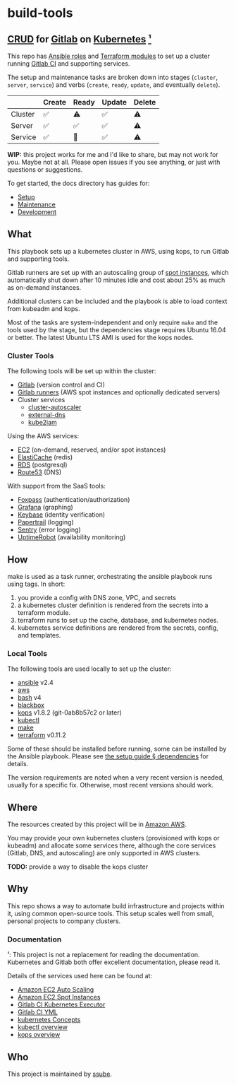 # build-tools

## [CRUD](https://en.wikipedia.org/wiki/Create,_read,_update_and_delete) for [Gitlab](https://about.gitlab.com/) on [Kubernetes](https://kubernetes.io/) [¹](#documentation)

This repo has [Ansible roles](http://docs.ansible.com/ansible/latest/playbooks_reuse_roles.html) and
[Terraform modules](https://www.terraform.io/docs/modules/usage.html) to set up a cluster running
[Gitlab CI](https://docs.gitlab.com/ee/ci/) and supporting services.

The setup and maintenance tasks are broken down into stages (`cluster`, `server`, `service`) and
verbs (`create`, `ready`, `update`, and eventually `delete`).

|         | Create |  Ready | Update |  Delete |
| ------- | ------ | ------ | ------ | ------- |
| Cluster |     ✅ |    ⚠  |     ✅ |     ⚠ |
|  Server |     ✅ |    ✅  |     ✅ |     ⚠ |
| Service |     ✅ |    🚫  |     ✅ |     ⚠ |

**WIP:** this project works for me and I'd like to share, but may not work for you. Maybe not at all.
Please open issues if you see anything, or just with questions or suggestions.

To get started, the docs directory has guides for:

- [Setup](docs/setup.md)
- [Maintenance](docs/maintenance.md)
- [Development](docs/development.md)

## What

This playbook sets up a kubernetes cluster in AWS, using kops, to run Gitlab and supporting tools.

Gitlab runners are set up with an autoscaling group of [spot instances](https://aws.amazon.com/ec2/spot/), which
automatically shut down after 10 minutes idle and cost about 25% as much as on-demand instances.

Additional clusters can be included and the playbook is able to load context from kubeadm and kops.

Most of the tasks are system-independent and only require `make` and the tools used by the stage, but the
dependencies stage requires Ubuntu 16.04 or better. The latest Ubuntu LTS AMI is used for the kops nodes.

### Cluster Tools

The following tools will be set up within the cluster:

- [Gitlab](https://about.gitlab.com/) (version control and CI)
- [Gitlab runners](https://docs.gitlab.com/runner/) (AWS spot instances and optionally dedicated servers)
- Cluster services
  - [cluster-autoscaler](https://github.com/kubernetes/autoscaler/tree/master/cluster-autoscaler)
  - [external-dns](https://github.com/kubernetes-incubator/external-dns)
  - [kube2iam](https://github.com/jtblin/kube2iam)

Using the AWS services:

- [EC2](https://aws.amazon.com/ec2/) (on-demand, reserved, and/or spot instances)
- [ElastiCache](https://aws.amazon.com/elasticache/) (redis)
- [RDS](https://aws.amazon.com/rds/) (postgresql)
- [Route53](https://aws.amazon.com/route53/) (DNS)

With support from the SaaS tools:

- [Foxpass](https://www.foxpass.com/) (authentication/authorization)
- [Grafana](https://grafana.com/) (graphing)
- [Keybase](https://keybase.io/) (identity verification)
- [Papertrail](https://papertrailapp.com/) (logging)
- [Sentry](https://sentry.io/) (error logging)
- [UptimeRobot](https://uptimerobot.com/) (availability monitoring)

## How

make is used as a task runner, orchestrating the ansible playbook runs using tags. In short:

1. you provide a config with DNS zone, VPC, and secrets
1. a kubernetes cluster definition is rendered from the secrets into a terraform module.
1. terraform runs to set up the cache, database, and kubernetes nodes.
1. kubernetes service definitions are rendered from the secrets, config, and templates.

### Local Tools

The following tools are used locally to set up the cluster:

- [ansible](https://www.ansible.com/) v2.4
- [aws](https://aws.amazon.com/cli/)
- [bash](https://www.gnu.org/software/bash/) v4
- [blackbox](https://github.com/StackExchange/blackbox)
- [kops](https://github.com/kubernetes/kops) v1.8.2 (git-0ab8b57c2 or later)
- [kubectl](https://kubernetes.io/docs/reference/kubectl/overview/)
- [make](https://www.gnu.org/software/make/)
- [terraform](https://www.terraform.io/) v0.11.2

Some of these should be installed before running, some can be installed by the Ansible playbook. Please see
[the setup guide § dependencies](docs/setup.md#dependencies) for details.

The version requirements are noted when a very recent version is needed, usually for a specific fix. Otherwise,
most recent versions should work.

## Where

The resources created by this project will be in [Amazon AWS](https://aws.amazon.com).

You may provide your own kubernetes clusters (provisioned with kops or kubeadm) and allocate some services there,
although the core services (Gitlab, DNS, and autoscaling) are only supported in AWS clusters.

**TODO:** provide a way to disable the kops cluster

## Why

This repo shows a way to automate build infrastructure and projects within it, using common open-source tools. This
setup scales well from small, personal projects to company clusters.

### Documentation

¹: This project is not a replacement for reading the documentation. Kubernetes and Gitlab both offer excellent
documentation, please read it.

Details of the services used here can be found at:

- [Amazon EC2 Auto Scaling](https://docs.aws.amazon.com/autoscaling/plans/userguide/what-is-aws-auto-scaling.html)
- [Amazon EC2 Spot Instances](https://aws.amazon.com/ec2/spot/details/)
- [Gitlab CI Kubernetes Executor](https://docs.gitlab.com/runner/executors/kubernetes.html)
- [Gitlab CI YML](https://docs.gitlab.com/ce/ci/yaml/README.html#gitlab-ci-yml)
- [kubernetes Concepts](https://kubernetes.io/docs/concepts/)
- [kubectl overview](https://kubernetes.io/docs/reference/kubectl/overview/)
- [kops overview](https://github.com/kubernetes/kops/blob/master/docs/cli/kops.md)

## Who

This project is maintained by [ssube](https://github.com/ssube/).